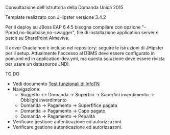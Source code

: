 Consultazione dell'istruttoria della Domanda Unica 2015

Template realizzato con JHipster versione 3.4.2

Per il deploy su JBoss EAP 6.4.5 bisogna compilare con opzione "-Pprod,no-liquibase,no-swagger", file di installazione application server e patch su SharePoint Almaviva.

Il driver Oracle non è incluso nel repository: seguire le istruzioni di JHipster per il setup. Attualmente l'accesso al DBMS deve essere configurato in pom.xml ed in application-dev.yml, ma questa soluzione deve essere rivista per usare un datasource JNDI.

<p>TO DO</p>
<ul>
<li>Vedi documento <a href='https://almavivaitaliaspa.sharepoint.com/progetti/APPAG-OPPAB/_layouts/15/guestaccess.aspx?guestaccesstoken=did3qqc72Qqr6xpQTl9F%2fcGdeAZ%2bKJjMFhu%2bsoS9psU%3d&docid=2_1c523b833e87f4e9d805435abc98ed956&rev=1'>Test funzionali di InfoTN</a></li>
<li>Navigazione:<ul>
<li> Soggetto <-> Domanda -> Superfici -> Superfici inverdimento -> Obblighi inverdimento</li>
<li> Domanda -> Pagamento -> Superfifice pagata</li>
<li> Domanda -> Pagamento -> Capo pagato</li>
<li> Domanda -> Pagamento -> Penalità</li></ul></li>
<li>Verificare gestione autenticazione ed autorizzazoni.</li>
<li>Verificare gestione autenticazione ed autorizzazoni.</li>
</ul>
